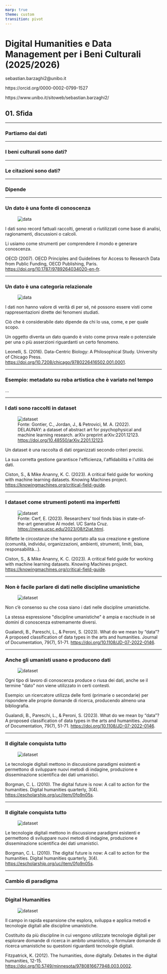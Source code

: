 ```yaml
---
marp: true
theme: custom
transition: pivot
---
```


<div class="split-slide">
  <div class="left-half">
    <h1>Digital Humanities e Data Management per i Beni Culturali (2025/2026)</h1>
    <p>sebastian.barzaghi2@unibo.it</p>
    <p>https://orcid.org/0000-0002-0799-1527</p>
    <p>https://www.unibo.it/sitoweb/sebastian.barzaghi2/</p>
  </div>
  <div class="right-half">
    <h2>01. Sfida</h2>
  </div>
</div>

---

### Partiamo dai dati

---

### I beni culturali sono dati?

---

### Le citazioni sono dati?

---

### Dipende

---

<div class="flex-column">
  <div class="header">
    <h3>Un dato è una fonte di conoscenza</h3>
  </div>
  <div class="flex">
  <figure>
    <img src="img/0000.jpg" alt="data" />
  </figure>
  <section>
    <p>
      I dati sono record fattuali raccolti, generati o riutilizzati come base di analisi, ragionamenti, discussioni o calcoli.
    </p>
    <p>
      Li usiamo come strumenti per comprendere il mondo e generare conoscenza.
    </p>
  </section>
  </div>
    <div class="footer">
        OECD (2007). OECD Principles and Guidelines for Access to Research Data from Public Funding, OECD Publishing, Paris. <a href="https://doi.org/10.1787/9789264034020-en-fr">https://doi.org/10.1787/9789264034020-en-fr</a>.
    </div>
  </div>

---

<div class="flex-column">
  <div class="header">
    <h3>Un dato è una categoria relazionale</h3>
  </div>
  <div class="flex">
  <figure>
    <img src="img/0000.jpg" alt="data" />
  </figure>
  <section>
    <p>
      I dati non hanno valore di verità di per sé, né possono essere visti come rappresentazioni dirette dei fenomeni studiati.
    </p>
    <p>
      Ciò che è considerabile dato dipende da chi lo usa, come, e per quale scopo.
    </p>
    <p>
      Un oggetto diventa un dato quando è visto come prova reale o potenziale per una o più asserzioni riguardanti un certo fenomeno.
    </p>
  </section>
  </div>
  <div class="footer">
    Leonelli, S. (2016). Data-Centric Biology: A Philosophical Study. University of Chicago Press. <a href="https://doi.org/10.7208/chicago/9780226416502.001.0001">https://doi.org/10.7208/chicago/9780226416502.001.0001</a>.
  </div>
</div>

---

### Esempio: metadato su roba artistica che è variato nel tempo

...

---

<div class="flex-column">
  <div class="header">
    <h3>I dati sono raccolti in dataset</h3>
  </div>
  <div class="flex">
  <figure>
    <img src="img/0000.jpg" alt="dataset" />
    <figcaption>
        Fonte: Gontier, C., Jordan, J., & Petrovici, M. A. (2022). DELAUNAY: a dataset of abstract art for psychophysical and machine learning research. arXiv preprint arXiv:2201.12123. <a href="https://doi.org/10.48550/arXiv.2201.12123">https://doi.org/10.48550/arXiv.2201.12123</a>.
    </figcaption>
  </figure>
  <section>
    <p>
      Un dataset è una raccolta di dati organizzati secondo criteri precisi.
    </p>
    <p>
      La sua corretta gestione garantisce l'efficienza, l'affidabilità e l'utilità dei dati.
    </p>
  </section>
  </div>
  <div class="footer">
        Ciston, S., & Mike Ananny, K. C. (2023). A critical field guide for working with machine learning datasets. Knowing Machines project. 
    <a href="https://knowingmachines.org/critical-field-guide">https://knowingmachines.org/critical-field-guide</a>.
    </div>
</div>

---

<div class="flex-column">
  <div class="header">
    <h3>I dataset come strumenti potenti ma imperfetti</h3>
  </div>
  <div class="flex">
  <figure>
    <img src="img/0000.jpg" alt="dataset" />
    <figcaption>
        Fonte: Cerf, E. (2023). Researchers’ tool finds bias in state-of-the-art generative AI model. UC Santa Cruz. <a href="https://news.ucsc.edu/2023/08/t2iat.html">https://news.ucsc.edu/2023/08/t2iat.html</a>.
    </figcaption>
  </figure>
  <section>
    <p>
      Riflette le circostanze che hanno portato alla sua creazione e gestione (comunità, individui, organizzazioni, ambienti, strumenti, limiti, bias, responsabilità…).
    </p>
  </section>
  </div>
  <div class="footer">
      Ciston, S., & Mike Ananny, K. C. (2023). A critical field guide for working with machine learning datasets. Knowing Machines project. 
    <a href="https://knowingmachines.org/critical-field-guide">https://knowingmachines.org/critical-field-guide</a>.
    </div>
</div>

---

<div class="flex-column">
  <div class="header">
    <h3>Non è facile parlare di dati nelle discipline umanistiche</h3>
  </div>
  <div class="flex">
  <figure>
    <img src="img/0000.jpg" alt="dataset" />
    <figcaption>
    </figcaption>
  </figure>
  <section>
    <p>
      Non c’è consenso su che cosa siano i dati nelle discipline umanistiche.
    </p>
    <p>
      La stessa espressione "discipline umanistiche" è ampia e racchiude in sé domini di conoscenza estremamente diversi.
    </p>
  </section>
  </div>
  <div class="footer">
    Gualandi, B., Pareschi, L., & Peroni, S. (2023). What do we mean by “data”? A proposed classification of data types in the arts and humanities. Journal of Documentation, 79(7), 51-71. 
    <a href="https://doi.org/10.1108/JD-07-2022-0146">https://doi.org/10.1108/JD-07-2022-0146</a>.
    </div>
</div>

---

<div class="flex-column">
  <div class="header">
    <h3>Anche gli umanisti usano e producono dati</h3>
  </div>
  <div class="flex">
  <figure>
    <img src="img/0000.jpg" alt="dataset" />
    <figcaption>
    </figcaption>
  </figure>
  <section>
    <p>
      Ogni tipo di lavoro di conoscenza produce o riusa dei dati, anche se il termine "dato" non viene utilizzato in certi contesti.
    </p>
    <p>
      Esempio: un ricercatore utilizza delle fonti (primarie o secondarie) per rispondere alle proprie domande di ricerca, producendo almeno una bibliografia.
    </p>
  </section>
  </div>
  <div class="footer">
    Gualandi, B., Pareschi, L., & Peroni, S. (2023). What do we mean by “data”? A proposed classification of data types in the arts and humanities. Journal of Documentation, 79(7), 51-71. 
    <a href="https://doi.org/10.1108/JD-07-2022-0146">https://doi.org/10.1108/JD-07-2022-0146</a>.
    </div>
</div>

---

<div class="flex-column">
  <div class="header">
    <h3>Il digitale conquista tutto</h3>
  </div>
  <div class="flex">
  <figure>
    <img src="img/0000.jpg" alt="dataset" />
    <figcaption>
    </figcaption>
  </figure>
  <section>
    <p>
      Le tecnologie digitali mettono in discussione paradigmi esistenti e permettono di sviluppare nuovi metodi di indagine, produzione e disseminazione scientifica dei dati umanistici.
    </p>
  </section>
  </div>
  <div class="footer">
    Borgman, C. L. (2010). The digital future is now: A call to action for the humanities. Digital humanities quarterly, 3(4). 
    <a href="https://escholarship.org/uc/item/0fp9n05s">https://escholarship.org/uc/item/0fp9n05s</a>.
    </div>
</div>

---

<div class="flex-column">
  <div class="header">
    <h3>Il digitale conquista tutto</h3>
  </div>
  <div class="flex">
  <figure>
    <img src="img/0000.jpg" alt="dataset" />
    <figcaption>
    </figcaption>
  </figure>
  <section>
    <p>
      Le tecnologie digitali mettono in discussione paradigmi esistenti e permettono di sviluppare nuovi metodi di indagine, produzione e disseminazione scientifica dei dati umanistici.
    </p>
  </section>
  </div>
  <div class="footer">
    Borgman, C. L. (2010). The digital future is now: A call to action for the humanities. Digital humanities quarterly, 3(4). 
    <a href="https://escholarship.org/uc/item/0fp9n05s">https://escholarship.org/uc/item/0fp9n05s</a>.
    </div>
</div>

---

### Cambio di paradigma

---

<div class="flex-column">
  <div class="header">
    <h3>Digital Humanities</h3>
  </div>
  <div class="flex">
  <figure>
    <img src="img/0000.jpg" alt="dataset" />
    <figcaption>
    </figcaption>
  </figure>
  <section>
    <p>
      Il campo in rapida espansione che esplora, sviluppa e applica metodi e tecnologie digitali alle discipline umanistiche.
    </p>
    <p>
      Costituito da più discipline in cui vengono utilizzate tecnologie digitali per esplorare domande di ricerca in ambito umanistico, o formulare domande di ricerca umanistiche su questioni riguardanti tecnologie digitali.
    </p>
  </section>
  </div>
  <div class="footer">
    Fitzpatrick, K. (2012). The humanities, done digitally. Debates in the digital humanities, 12-15. 
    <a href="https://doi.org/10.5749/minnesota/9780816677948.003.0002">https://doi.org/10.5749/minnesota/9780816677948.003.0002</a>.
    </div>
</div>